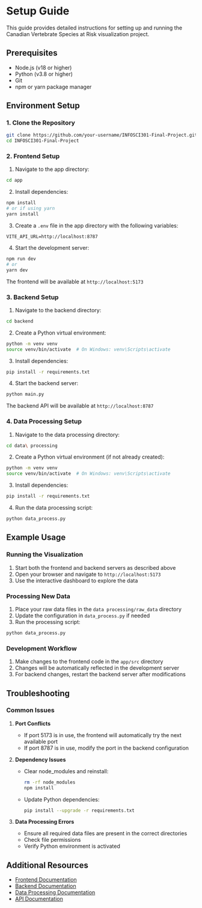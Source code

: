 # Setup Guide

This guide provides detailed instructions for setting up and running the Canadian Vertebrate Species at Risk visualization project.

## Prerequisites

- Node.js (v18 or higher)
- Python (v3.8 or higher)
- Git
- npm or yarn package manager

## Environment Setup

### 1. Clone the Repository

```bash
git clone https://github.com/your-username/INFOSCI301-Final-Project.git
cd INFOSCI301-Final-Project
```

### 2. Frontend Setup

1. Navigate to the app directory:
```bash
cd app
```

2. Install dependencies:
```bash
npm install
# or if using yarn
yarn install
```

3. Create a `.env` file in the app directory with the following variables:
```env
VITE_API_URL=http://localhost:8787
```

4. Start the development server:
```bash
npm run dev
# or
yarn dev
```

The frontend will be available at `http://localhost:5173`

### 3. Backend Setup

1. Navigate to the backend directory:
```bash
cd backend
```

2. Create a Python virtual environment:
```bash
python -m venv venv
source venv/bin/activate  # On Windows: venv\Scripts\activate
```

3. Install dependencies:
```bash
pip install -r requirements.txt
```

4. Start the backend server:
```bash
python main.py
```

The backend API will be available at `http://localhost:8787`

### 4. Data Processing Setup

1. Navigate to the data processing directory:
```bash
cd data\ processing
```

2. Create a Python virtual environment (if not already created):
```bash
python -m venv venv
source venv/bin/activate  # On Windows: venv\Scripts\activate
```

3. Install dependencies:
```bash
pip install -r requirements.txt
```

4. Run the data processing script:
```bash
python data_process.py
```

## Example Usage

### Running the Visualization

1. Start both the frontend and backend servers as described above
2. Open your browser and navigate to `http://localhost:5173`
3. Use the interactive dashboard to explore the data

### Processing New Data

1. Place your raw data files in the `data processing/raw_data` directory
2. Update the configuration in `data_process.py` if needed
3. Run the processing script:
```bash
python data_process.py
```

### Development Workflow

1. Make changes to the frontend code in the `app/src` directory
2. Changes will be automatically reflected in the development server
3. For backend changes, restart the backend server after modifications

## Troubleshooting

### Common Issues

1. **Port Conflicts**
   - If port 5173 is in use, the frontend will automatically try the next available port
   - If port 8787 is in use, modify the port in the backend configuration

2. **Dependency Issues**
   - Clear node_modules and reinstall:
     ```bash
     rm -rf node_modules
     npm install
     ```
   - Update Python dependencies:
     ```bash
     pip install --upgrade -r requirements.txt
     ```

3. **Data Processing Errors**
   - Ensure all required data files are present in the correct directories
   - Check file permissions
   - Verify Python environment is activated

## Additional Resources

- [Frontend Documentation](./frontend.md)
- [Backend Documentation](./backend.md)
- [Data Processing Documentation](./data_processing.md)
- [API Documentation](./api.md) 